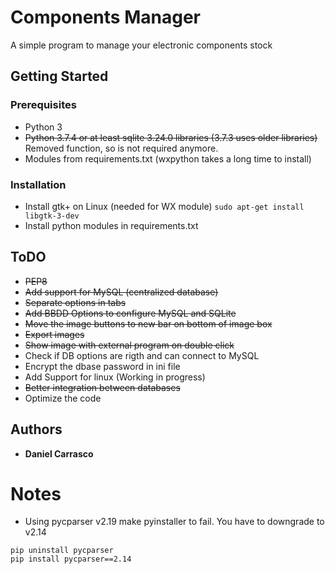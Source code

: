 # Components Manager

A simple program to manage your electronic components stock

## Getting Started

### Prerequisites
* Python 3
* ~~Python 3.7.4 or at least sqlite 3.24.0 libraries (3.7.3 uses older libraries)~~ Removed function, so is not required anymore.
* Modules from requirements.txt (wxpython takes a long time to install)

### Installation
* Install gtk+ on Linux (needed for WX module) ```sudo apt-get install libgtk-3-dev```
* Install python modules in requirements.txt

## ToDO
* ~~PEP8~~
* ~~Add support for MySQL (centralized database)~~
* ~~Separate options in tabs~~
* ~~Add BBDD Options to configure MySQL and SQLite~~
* ~~Move the image buttons to new bar on bottom of image box~~
* ~~Export images~~
* ~~Show image with external program on double click~~
* Check if DB options are rigth and can connect to MySQL
* Encrypt the dbase password in ini file
* Add Support for linux (Working in progress)
* ~~Better integration between databases~~
* Optimize the code

## Authors
* **Daniel Carrasco**

# Notes
* Using pycparser v2.19 make pyinstaller to fail. You have to downgrade to v2.14
```
pip uninstall pycparser
pip install pycparser==2.14
```

